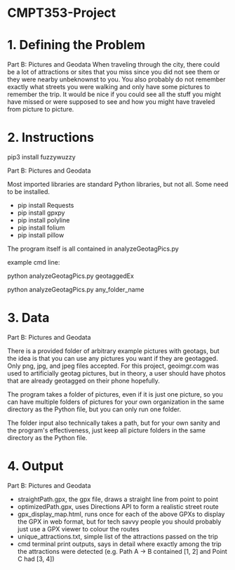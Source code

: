 # CMPT353-Project
# 1. Defining the Problem


Part B: Pictures and Geodata
When traveling through the city, there could be a lot of attractions or sites  that you miss since you did not see them or they were nearby unbeknownst to you. You also probably do not remember exactly what streets you were walking and only have some pictures to remember the  trip. It would be nice if you could see all the stuff you might have missed or were supposed to see and how you might have traveled from picture to picture.

# 2. Instructions
pip3 install fuzzywuzzy

Part B: Pictures and Geodata 

Most imported libraries are standard Python libraries, but not all. Some need to be installed.

- pip install Requests
- pip install gpxpy
- pip install polyline
- pip install folium
- pip install pillow

The program itself is all contained in analyzeGeotagPics.py

example cmd line:

python analyzeGeotagPics.py geotaggedEx

python analyzeGeotagPics.py any_folder_name


# 3. Data

Part B: Pictures and Geodata

There is a provided folder of arbitrary example pictures with geotags, but the idea is that you can use any pictures you want if they are geotagged. Only png, jpg, and jpeg files accepted. For this project, geoimgr.com was used to artificially geotag pictures, but in theory, a user should have photos that are already geotagged on their phone hopefully. 

The program takes a folder of pictures,  even if it is just one picture,  so you can have multiple folders of pictures for your own organization in the same directory as the Python file, but you can only run one folder.

The folder input also technically takes a path, but for your own sanity and the program's effectiveness, just keep all picture folders in the same directory as the Python file.

# 4. Output

Part B: Pictures and Geodata
- straightPath.gpx, the gpx file, draws a straight line from point to point
- optimizedPath.gpx, uses Directions API to form a realistic street route
- gpx_display_map.html, runs once for each of the above GPXs to display the GPX in web format, but for tech savvy people you should probably just use a GPX viewer to colour the routes
- unique_attractions.txt, simple list of the attractions passed on the trip
- cmd terminal print outputs, says in detail where exactly among the trip the attractions were detected (e.g. Path A -> B contained [1, 2] and Point C had [3, 4])
